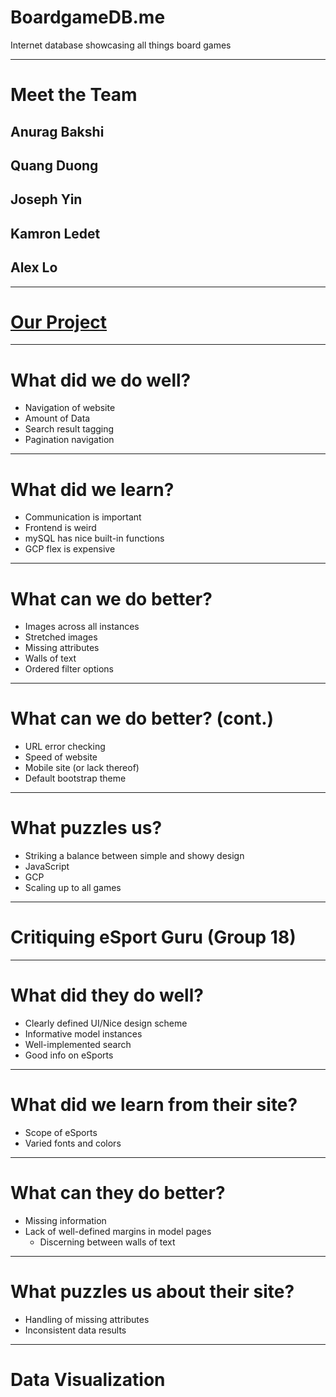 # BoardgameDB.me

Internet database showcasing all things board games

---

# Meet the Team

## Anurag Bakshi

## Quang Duong

## Joseph Yin

## Kamron Ledet

## Alex Lo

---

# [Our Project](http://boardgamedb.me)

---

# What did we do well?
- Navigation of website
- Amount of Data
- Search result tagging
- Pagination navigation

---

# What did we learn?
- Communication is important
- Frontend is weird
- mySQL has nice built-in functions
- GCP flex is expensive

---

# What can we do better?
- Images across all instances
- Stretched images
- Missing attributes
- Walls of text
- Ordered filter options

---
# What can we do better? (cont.)
- URL error checking
- Speed of website
- Mobile site (or lack thereof)
- Default bootstrap theme

---

# What puzzles us?
- Striking a balance between simple and showy design
- JavaScript
- GCP
- Scaling up to all games

---

# Critiquing eSport Guru (Group 18)

---

# What did they do well?
- Clearly defined UI/Nice design scheme
- Informative model instances
- Well-implemented search
- Good info on eSports

---

# What did we learn from their site?

- Scope of eSports
- Varied fonts and colors

---

# What can they do better?

- Missing information
- Lack of well-defined margins in model pages
    - Discerning between walls of text

---

# What puzzles us about their site?
- Handling of missing attributes
- Inconsistent data results

---

# Data Visualization

